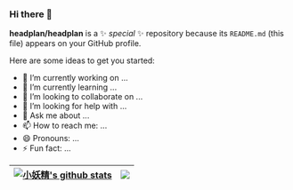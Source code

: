 ### Hi there 👋


**headplan/headplan** is a ✨ _special_ ✨ repository because its `README.md` (this file) appears on your GitHub profile.

Here are some ideas to get you started:

- 🔭 I’m currently working on ...
- 🌱 I’m currently learning ...
- 👯 I’m looking to collaborate on ...
- 🤔 I’m looking for help with ...
- 💬 Ask me about ...
- 📫 How to reach me: ...
- 😄 Pronouns: ...
- ⚡ Fun fact: ...

| <a href="https://github.com/anuraghazra/github-readme-stats"><img align="center" src="https://github-readme-stats.vercel.app/api?username=headplan&show_icons=true&include_all_commits=true&theme=buefy&hide_border=true" alt="小妖精's github stats" /></a> | <a href="https://github.com/anuraghazra/github-readme-stats"><img align="center" src="https://github-readme-stats.vercel.app/api/top-langs/?username=headplan&layout=compact&theme=buefy&hide_border=true" /></a> |
| ------------- | ------------- |
